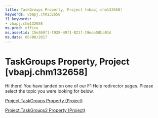 ```yaml
---
title: TaskGroups Property, Project [vbapj.chm132658]
keywords: vbapj.chm132658
f1_keywords:
- vbapj.chm132658
ms.prod: office
ms.assetid: 15e360f1-f028-49f1-821f-19eaa50ba91d
ms.date: 06/08/2017
---
```



# TaskGroups Property, Project [vbapj.chm132658]

Hi there! You have landed on one of our F1 Help redirector pages. Please select the topic you were looking for below.

[Project.TaskGroups Property (Project)](http://msdn.microsoft.com/library/fca3e169-396b-714d-8710-f54d8f777aeb%28Office.15%29.aspx)

[Project.TaskGroups2 Property (Project)](http://msdn.microsoft.com/library/e457ea72-be4e-4480-718d-548d8339b8b6%28Office.15%29.aspx)


